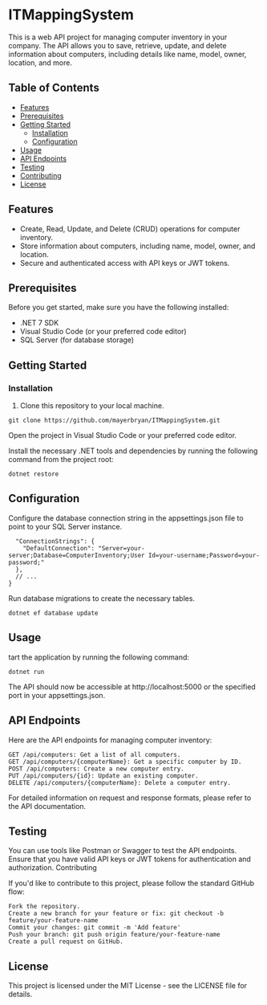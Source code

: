 # ITMappingSystem

This is a web API project for managing computer inventory in your company. The API allows you to save, retrieve, update, and delete information about computers, including details like name, model, owner, location, and more.

## Table of Contents

- [Features](#features)
- [Prerequisites](#prerequisites)
- [Getting Started](#getting-started)
  - [Installation](#installation)
  - [Configuration](#configuration)
- [Usage](#usage)
- [API Endpoints](#api-endpoints)
- [Testing](#testing)
- [Contributing](#contributing)
- [License](#license)

## Features

- Create, Read, Update, and Delete (CRUD) operations for computer inventory.
- Store information about computers, including name, model, owner, and location.
- Secure and authenticated access with API keys or JWT tokens.

## Prerequisites

Before you get started, make sure you have the following installed:

- .NET 7 SDK
- Visual Studio Code (or your preferred code editor)
- SQL Server (for database storage)

## Getting Started

### Installation

1. Clone this repository to your local machine.

```
git clone https://github.com/mayerbryan/ITMappingSystem.git
```

Open the project in Visual Studio Code or your preferred code editor.

Install the necessary .NET tools and dependencies by running the following command from the project root:

```
dotnet restore
```

## Configuration

Configure the database connection string in the appsettings.json file to point to your SQL Server instance.

```{
  "ConnectionStrings": {
    "DefaultConnection": "Server=your-server;Database=ComputerInventory;User Id=your-username;Password=your-password;"
  },
  // ...
}
```

Run database migrations to create the necessary tables.

```
dotnet ef database update
```

## Usage

tart the application by running the following command:

```
dotnet run
```

The API should now be accessible at http://localhost:5000 or the specified port in your appsettings.json.

## API Endpoints

Here are the API endpoints for managing computer inventory:

    GET /api/computers: Get a list of all computers.
    GET /api/computers/{computerName}: Get a specific computer by ID.
    POST /api/computers: Create a new computer entry.
    PUT /api/computers/{id}: Update an existing computer.
    DELETE /api/computers/{computerName}: Delete a computer entry.

For detailed information on request and response formats, please refer to the API documentation.

## Testing

You can use tools like Postman or Swagger to test the API endpoints. Ensure that you have valid API keys or JWT tokens for authentication and authorization.
Contributing

If you'd like to contribute to this project, please follow the standard GitHub flow:

    Fork the repository.
    Create a new branch for your feature or fix: git checkout -b feature/your-feature-name
    Commit your changes: git commit -m 'Add feature'
    Push your branch: git push origin feature/your-feature-name
    Create a pull request on GitHub.

## License

This project is licensed under the MIT License - see the LICENSE file for details.
